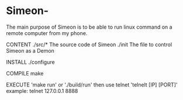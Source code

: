 # Simeon-
The main purpose of Simeon is to be able to run linux command on a remote computer from my phone.

CONTENT
	./src/*
	The source code of Simeon
	./init
	The file to control Simeon as a Demon
		

INSTALL
./configure

COMPILE 
make

EXECUTE 
'make run' or './build/run' then use telnet 'telnelt [IP] [PORT]'
example: telnet 127.0.0.1 8888

